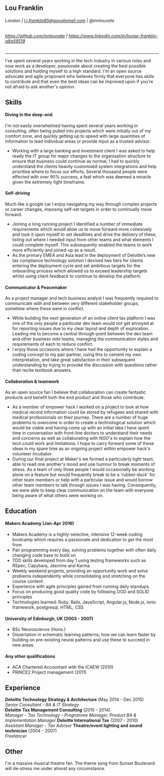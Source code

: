 ## Lou Franklin
###### London | l.j.franklin85@googlemail.com | @innlouvate
###### https://github.com/innlouvate | https://www.linkedin.com/in/louise-franklin-a8a59519
----

I've spent several years working in the tech industry in various roles and now work as a developer, passionate about creating the best possible solutions and holding myself to a high standard. I'm an open source advocate and agile proponent who believes firmly that everyone has skills to contribute and that even the best ideas can be improved upon if you're not afraid to ask another's opinion.

## Skills

#### Diving in the deep-end
I'm not easily overwhelmed having spent several years working in consulting, often being pulled into projects which were initially out of my comfort zone, and quickly getting up to speed with large quantities of information to lead individual areas or provide input as a trusted advisor.
- Working with a large banking and investment client I was asked to help ready the IT group for major changes to the organisation structure to ensure that business could continue as normal, I had to quickly understand the clients heavily customised system integrations and help prioritise where to focus our efforts. Several thousand people were effected with over 90% success, a feat which was deemed a miracle given the extremely tight timeframe.

#### Self-driving
Much like a google car I enjoy navigating my way through complex projects or career changes, imposing self-set targets in order to continually move forward.
- Joining a long running project I identified a number of immediate requirements which would allow us to move forward more cohesively and took it upon myself to set deadlines and drive the delivery of these, listing out where I needed input from other teams and what elements I could complete myself. This subsequently enabled the teams to work more efficiently and joined-up as a result.
- As the primary EMEA and Asia lead in the deployment of Deloitte’s new tax compliance technology solution I devised two tiers for clients entering the deployment cycle and set ambitious targets for the onboarding process which allowed us to exceed leadership targets whilst using client feedback to continue to develop the platform.

#### Communicator & Peacemaker
As a project manager and tech business analyst I was frequently required to communicate with and between very different stakeholder groups, sometime where these were in conflict.
- While building the next generation of an online client tax platform I was one of the only people a particular dev team would not get annoyed at for reporting issues due to my clear layout and depth of exploration. Leading me to become a central through-point between the dev team and other business side teams, managing the communication styles and requirements of each to reduce conflict.
- I enjoy those occasions where I have had the opportunity to explain a coding concept to my pair partner, using this to cement my own interpretation, and take great satisfaction in their subsequent understanding by trying to provoke the discussion with questions rather than recite textbook answers.

#### Collaboration & teamwork
As an open source fan I believe that collaboration can create fantastic products and benefit both the end product and those who contribute.
- As a member of empower hack I worked on a project to look at how medical record information could be stored by refugees and shared with medical professionals on their journey. There are a number of huge problems to overcome in order to create a technological solution which would be viable and having come up with an initial idea I have spent time in conversation with front-line doctors to understand their needs and concerns as well as collaborating with NGO's to explain how the tech could work and limitations. I hope to carry forward some of these ideas in my spare time as an ongoing project within empower hack's volunteer incubator.
- During our final project at Maker's we formed a particularly tight team, able to read one another's mood and use humour to break moments of stress. As a team of only three people I would occasionally be working alone on a feature but would frequently break to be a 'rubber-duck' for other team members or help with a particular issue and would borrow other team members to talk through issues I was having. Consequently, we were able to keep clear communication on the team with everyone being aware of what others were working on. 

## Education

#### Makers Academy (Jan-Apr 2016)

- Makers Academy is a highly-selective, intensive 12-week coding bootcamp which requires a passionate and dedication to get the most from
- Pair programming every day, solving problems together with often daily changing code base to build on
- TDD skills developed from day 1 using testing frameworks such as RSpec, Capybara, Jasmine and Karma
- Weekly weekend projects, providing an opportunity work and solve problems independently while consolidating and stretching on the course content
- Experience with agile principles gained from running daily standups
- Focus on producing good quality code by following OOD and SOLID principles
- Technologies learned: Ruby, Rails, JavaScript, Angular.js, Node.js, ionic framework, postgresql, HTML, CSS

#### University of Edinburgh, UK (2003 - 2007)

- BSc Neuroscience (Hons.)
- Dissertation in schematic learning patterns; how we can learn faster by building on pre-existing neural patterns and use these to succeed in new areas.

#### Any other qualifications

 - ACA Chartered Accountant with the ICAEW (2010)
 - PRINCE2 Project management (2011)

## Experience

**Deloitte Technology Strategy & Architecture** (May 2014 - Dec 2015)    
*Senior Consultant - BA & IT Strategy*  
**Deloitte Tax Management Consulting** (2010 - 2014)   
*Manager - Tax Technology - Programme Manager, Product BA & Implementation Manager*
**Deloitte International Tax** (2007 - 2010)   
*Assistant Manager - Tax Advisor*
**Theatre/event lighting and sound technician** (2004 - 2007)   
*Freelancer*

## Other

I'm a massive musical theatre fan. The theme song from Sunset Boulevard will de-stress me under almost any circumstance.
